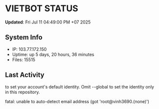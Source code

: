 # VIETBOT STATUS
**Updated**: Fri Jul 11 04:49:00 PM +07 2025

## System Info
- IP: 103.77.172.150
- Uptime: up 5 days, 20 hours, 36 minutes
- Files: 15515

## Last Activity

to set your account's default identity.
Omit --global to set the identity only in this repository.

fatal: unable to auto-detect email address (got 'root@vinh3690.(none)')
